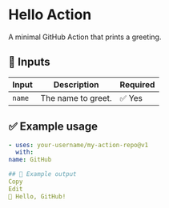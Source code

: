 # Hello Action

A minimal GitHub Action that prints a greeting.

## 🔧 Inputs

| Input | Description         | Required |
|-------|---------------------|----------|
| `name` | The name to greet. | ✅ Yes   |

## ✅ Example usage

```yaml
- uses: your-username/my-action-repo@v1
  with:
name: GitHub

## 💬 Example output
Copy
Edit
👋 Hello, GitHub!
